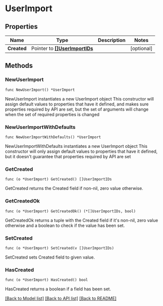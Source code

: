 # UserImport

## Properties

Name | Type | Description | Notes
------------ | ------------- | ------------- | -------------
**Created** | Pointer to [**[]UserImportIDs**](UserImportIDs.md) |  | [optional]

## Methods

### NewUserImport

`func NewUserImport() *UserImport`

NewUserImport instantiates a new UserImport object
This constructor will assign default values to properties that have it defined,
and makes sure properties required by API are set, but the set of arguments
will change when the set of required properties is changed

### NewUserImportWithDefaults

`func NewUserImportWithDefaults() *UserImport`

NewUserImportWithDefaults instantiates a new UserImport object
This constructor will only assign default values to properties that have it defined,
but it doesn't guarantee that properties required by API are set

### GetCreated

`func (o *UserImport) GetCreated() []UserImportIDs`

GetCreated returns the Created field if non-nil, zero value otherwise.

### GetCreatedOk

`func (o *UserImport) GetCreatedOk() (*[]UserImportIDs, bool)`

GetCreatedOk returns a tuple with the Created field if it's non-nil, zero value otherwise
and a boolean to check if the value has been set.

### SetCreated

`func (o *UserImport) SetCreated(v []UserImportIDs)`

SetCreated sets Created field to given value.

### HasCreated

`func (o *UserImport) HasCreated() bool`

HasCreated returns a boolean if a field has been set.

[[Back to Model list]](../README.md#documentation-for-models) [[Back to API list]](../README.md#documentation-for-api-endpoints) [[Back to README]](../README.md)
